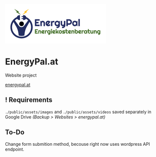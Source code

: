 <a href="https://github.com/juliuszlioba/energypal-astro">
  <img src="./public/assets/EnergyPal_Logo_300x100_whiteBg.png" alt="Logo" width="330" height="130">
</a>

# EnergyPal.at

Website project

[energypal.at](https://energypal.at)

## ! Requirements

`./public/assets/images` and `./public/assets/videos` saved separately in Google Drive _(Backup > Websites > energypal.at)_

## To-Do

Change form submition method, becouse right now uses wordpress API endpoint.